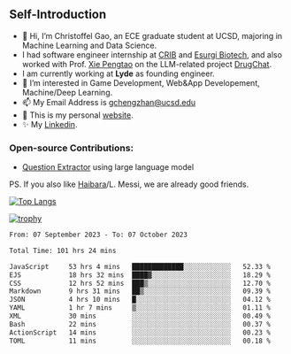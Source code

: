## Self-Introduction
- 👋 Hi, I’m Christoffel Gao, an ECE graduate student at UCSD, majoring in Machine Learning and Data Science.
- I had software engineer internship at [CRIB](https://www.linkedin.com/company/trycrib/) and [Esurgi Biotech](https://myesurgi.com/), and also worked with Prof. [Xie Pengtao](https://pengtaoxie.github.io/) on the LLM-related project [DrugChat](https://github.com/UCSD-AI4H/drugchat).
- I am currently working at **Lyde** as founding engineer.
- 👀 I’m interested in Game Development, Web&App Developement, Machine/Deep Learning.
- 📫 My Email Address is gchengzhan@ucsd.edu
- 🌱 This is my personal [website](https://gaochengzhan.netlify.app/).
- ✨ My [Linkedin](https://www.linkedin.com/in/chengzhan-christoffel-gao/).

### Open-source Contributions:
- [Question Extractor](https://github.com/nestordemeure/question_extractor) using large language model

PS. If you also like [Haibara](https://www.detectiveconanworld.com/wiki/Ai_Haibara)/L. Messi, we are already good friends.

[![Top Langs](https://github-readme-stats.vercel.app/api/top-langs/?username=gaochengzhan&layout=compact&exclude_repo=CNN-based-Image-Recognition-for-AsianGiant-Hornets,Machine-Learning-and-Data-Computing-Tongji,NLP-on-Blogs-during-COVID-19-Pandemic,CSE258-Web-Mining-and-Recommder-System,Stock-Prediction-using-LSTM-Model)](https://github.com/anuraghazra/github-readme-stats)

[![trophy](https://github-profile-trophy.vercel.app/?username=gaochengzhan&theme=flat&row=1&margin-w=12)](https://github.com/ryo-ma/github-profile-trophy)

<!--START_SECTION:waka-->

```txt
From: 07 September 2023 - To: 07 October 2023

Total Time: 101 hrs 24 mins

JavaScript     53 hrs 4 mins   █████████████░░░░░░░░░░░░   52.33 %
EJS            18 hrs 32 mins  ████▓░░░░░░░░░░░░░░░░░░░░   18.29 %
CSS            12 hrs 52 mins  ███▒░░░░░░░░░░░░░░░░░░░░░   12.70 %
Markdown       9 hrs 31 mins   ██▒░░░░░░░░░░░░░░░░░░░░░░   09.39 %
JSON           4 hrs 10 mins   █░░░░░░░░░░░░░░░░░░░░░░░░   04.12 %
YAML           1 hr 7 mins     ▒░░░░░░░░░░░░░░░░░░░░░░░░   01.11 %
XML            30 mins         ░░░░░░░░░░░░░░░░░░░░░░░░░   00.49 %
Bash           22 mins         ░░░░░░░░░░░░░░░░░░░░░░░░░   00.37 %
ActionScript   14 mins         ░░░░░░░░░░░░░░░░░░░░░░░░░   00.23 %
TOML           11 mins         ░░░░░░░░░░░░░░░░░░░░░░░░░   00.18 %
```

<!--END_SECTION:waka-->

<!---
gaochengzhan/gaochengzhan is a ✨ special ✨ repository because its `README.md` (this file) appears on your GitHub profile.
You can click the Preview link to take a look at your changes.
--->
